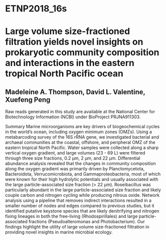 # ETNP2018_16s
# Large volume size-fractioned filtration yields novel insights on prokaryotic community composition and interactions in the eastern tropical North Pacific ocean
## Madeleine A. Thompson, David L. Valentine, Xuefeng Peng

Raw reads generated in this study are available at the National Center for Biotechnology Information (NCBI) under BioProject PRJNA911303. 

Summary 
Marine microorganisms are key drivers of biogeochemical cycles in the world’s ocean, including oxygen minimum zones (OMZs). Using a metabarcoding survey of the 16S rRNA gene, we investigated bacterial and archaeal communities at the coastal, offshore, and peripheral OMZ of the eastern tropical North Pacific. Water samples were collected along a sharp vertical oxygen gradient, and large volumes (23 - 69 L) were filtered through three size fractions, 0.2 μm, 2 μm, and 22 μm. Differential abundance analysis revealed that the changes in community composition along the oxygen gradient was primarily driven by Planctomycetota, Bacteroidota, Verrucomicrobiota, and Gammaproteobacteria, most of which were known for their high hydrolytic potentials and usually associated with the large particle-associated size fraction (> 22 μm). Roseibacillus was particularly abundant in the large particle-associated size fraction and likely couple carbon and nitrogen cycling while producing nitrous oxide. Network analysis using a pipeline that removes indirect interactions resulted in a smaller number of nodes and edges compared to previous studies, but it identified putative keystone species that are likely denitrifying and nitrogen fixing lineages in both the free-living (Rhodospirillales) and large particle-associated fractions (Pseudoalteromonas and Photobacterium). Our findings highlight the utility of large volume size-fractioned filtration in providing novel insights in marine microbial ecology. 


